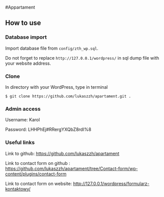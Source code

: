 
#Appartament

## How to use

### Database import

Import database file from `config/zth_wp.sql`.
>
Do not forget to replace `http://127.0.0.1/wordpress/` in sql dump file with your website address.

### Clone

In directory with your WordPress, type in terminal 

    $ git clone https://github.com/lukaszzh/apartament.git .

### Admin access
Username: Karol
>
Password: LHHPhEj#RRergYXQbZ8rdI%8

### Useful links
Link to github: https://github.com/lukaszzh/apartament 
>
Link to contact form on github : https://github.com/lukaszzh/apartament/tree/Contact-form/wp-content/plugins/contact-form
>
Link to contact form on website: http://127.0.0.1/wordpress/formularz-kontaktowy/